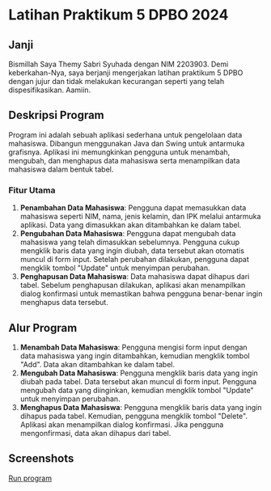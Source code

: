 # Latihan Praktikum 5 DPBO 2024

## Janji

Bismillah
Saya Themy Sabri Syuhada dengan NIM 2203903. Demi keberkahan-Nya, saya berjanji mengerjakan latihan praktikum 5 DPBO dengan jujur dan tidak melakukan kecurangan seperti yang telah dispesifikasikan.
Aamiin.

## Deskripsi Program

Program ini adalah sebuah aplikasi sederhana untuk pengelolaan data mahasiswa. Dibangun menggunakan Java dan Swing untuk antarmuka grafisnya. Aplikasi ini memungkinkan pengguna untuk menambah, mengubah, dan menghapus data mahasiswa serta menampilkan data mahasiswa dalam bentuk tabel.

### Fitur Utama

1. **Penambahan Data Mahasiswa**: Pengguna dapat memasukkan data mahasiswa seperti NIM, nama, jenis kelamin, dan IPK melalui antarmuka aplikasi. Data yang dimasukkan akan ditambahkan ke dalam tabel.
2. **Pengubahan Data Mahasiswa**: Pengguna dapat mengubah data mahasiswa yang telah dimasukkan sebelumnya. Pengguna cukup mengklik baris data yang ingin diubah, data tersebut akan otomatis muncul di form input. Setelah perubahan dilakukan, pengguna dapat mengklik tombol "Update" untuk menyimpan perubahan.
3. **Penghapusan Data Mahasiswa**: Data mahasiswa dapat dihapus dari tabel. Sebelum penghapusan dilakukan, aplikasi akan menampilkan dialog konfirmasi untuk memastikan bahwa pengguna benar-benar ingin menghapus data tersebut.

## Alur Program

1. **Menambah Data Mahasiswa**: Pengguna mengisi form input dengan data mahasiswa yang ingin ditambahkan, kemudian mengklik tombol "Add". Data akan ditambahkan ke dalam tabel.
2. **Mengubah Data Mahasiswa**: Pengguna mengklik baris data yang ingin diubah pada tabel. Data tersebut akan muncul di form input. Pengguna mengubah data yang diinginkan, kemudian mengklik tombol "Update" untuk menyimpan perubahan.
3. **Menghapus Data Mahasiswa**: Pengguna mengklik baris data yang ingin dihapus pada tabel. Kemudian, pengguna mengklik tombol "Delete". Aplikasi akan menampilkan dialog konfirmasi. Jika pengguna mengonfirmasi, data akan dihapus dari tabel.

## Screenshots

[Run program](<Screenshots/DPBO - LP5.mkv>)

